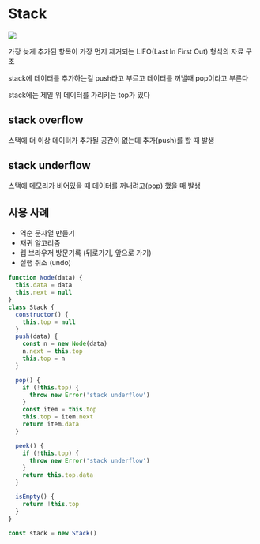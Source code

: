 # Stack

<img src="https://www.geeksforgeeks.org/wp-content/uploads/gq/2013/03/stack.png"/>

가장 늦게 추가된 항목이 가장 먼저 제거되는 LIFO(Last In First Out) 형식의 자료 구조

stack에 데이터를 추가하는걸 push라고 부르고 데이터를 꺼낼때 pop이라고 부른다

stack에는 제일 위 데이터를 가리키는 top가 있다

## stack overflow

스택에 더 이상 데이터가 추가될 공간이 없는데 추가(push)를 할 때 발생

## stack underflow

스택에 메모리가 비어있을 때 데이터를 꺼내려고(pop) 했을 때 발생

## 사용 사례

- 역순 문자열 만들기
- 재귀 알고리즘
- 웹 브라우저 방문기록 (뒤로가기, 앞으로 가기)
- 실행 취소 (undo)

```javascript
function Node(data) {
  this.data = data
  this.next = null
}
class Stack {
  constructor() {
    this.top = null
  }
  push(data) {
    const n = new Node(data)
    n.next = this.top
    this.top = n
  }

  pop() {
    if (!this.top) {
      throw new Error('stack underflow')
    }
    const item = this.top
    this.top = item.next
    return item.data
  }

  peek() {
    if (!this.top) {
      throw new Error('stack underflow')
    }
    return this.top.data
  }

  isEmpty() {
    return !this.top
  }
}

const stack = new Stack()
```
